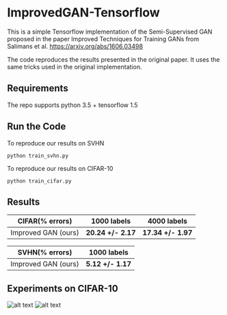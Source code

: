 # ImprovedGAN-Tensorflow

This is a simple Tensorflow implementation of the Semi-Supervised GAN proposed in the paper Improved Techniques
for Training GANs from Salimans et al. https://arxiv.org/abs/1606.03498

The code reproduces the results presented in the original paper. It uses the same tricks used in the original implementation.

## Requirements

The repo supports python 3.5 + tensorflow 1.5

## Run the Code

To reproduce our results on SVHN
```
python train_svhn.py
```

To reproduce our results on CIFAR-10
```
python train_cifar.py
```

## Results

CIFAR(% errors) | 1000 labels | 4000 labels
-- | -- | --
Improved GAN (ours) | **20.24 +/- 2.17** |**17.34 +/- 1.97**

SVHN(% errors) | 1000 labels 
-- | -- 
Improved GAN (ours) | **5.12 +/- 1.17** 

## Experiments on CIFAR-10

![alt text](https://github.com/bruno-31/ImprovedGAN-Tensorflow/blob/master/figure/test_accuracy_cifar.png)
![alt text](https://github.com/bruno-31/ImprovedGAN-Tensorflow/blob/master/figure/loss_cifar.png)
